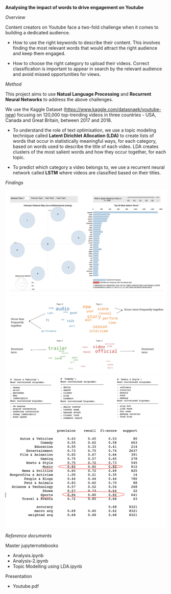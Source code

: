 **Analysing the impact of words to drive engagement on Youtube**



*Overview*


Content creators on Youtube face a two-fold challenge when it comes to building a dedicated audience. 

- How to use the right keywords to describe their content. This involves finding the most relevant words that would attract the right audience and keep them engaged. 

- How to choose the right category to upload their videos. Correct classification is important to appear in search by the relevant audience and avoid missed opportunities for views.


*Method*

This project aims to use **Natual Language Processing** and **Recurrent Neural Networks** to address the above challenges.

We use the Kaggle Dataset (https://www.kaggle.com/datasnaek/youtube-new) focusing on 120,000 top-trending videos in three countries - USA, Canada and Great Britain, between 2017 and 2018.

- To understand the role of text optimisation, we use a topic modeling technique called **Latent Dirichlet Allocation (LDA)** to create lists of words that occur in statistically meaningful ways, for each category, based on words used to describe the title of each video.
LDA creates clusters of the most salient words and how they occur together, for each topic. 

- To predict which category a video belongs to, we use a recurrent neural network called **LSTM** where videos are classified based on their titles.  



*Findings*

![](https://github.com/MahimaKaushiva/Youtube/blob/main/Images/Screen%20Shot%202020-02-12%20at%2017.15.21.png)
![](https://github.com/MahimaKaushiva/Youtube/blob/main/Images/Screen%20Shot%202020-02-12%20at%2017.15.32.png)
![](https://github.com/MahimaKaushiva/Youtube/blob/main/Images/Screen%20Shot%202020-02-12%20at%2017.15.41.png)
![](https://github.com/MahimaKaushiva/Youtube/blob/main/Images/Screen%20Shot%202020-02-12%20at%2017.15.57.png)



*Reference documents*

Master jupyternotebooks 

- Analysis.ipynb
- Analysis-2.ipynb
- Topic Modelling using LDA.ipynb


Presentation 

- Youtube.pdf
